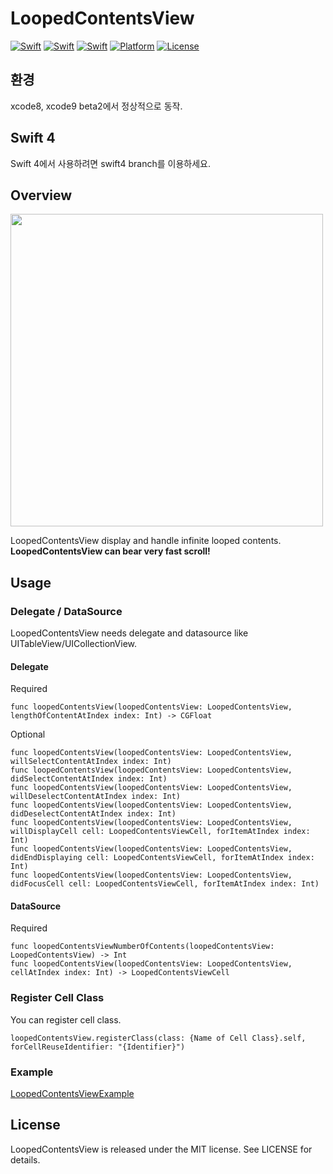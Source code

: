 # LoopedContentsView
[![Swift](https://img.shields.io/badge/swift-3.0-green.svg?style=flat)](#)
[![Swift](https://img.shields.io/badge/swift-3.2-green.svg?style=flat)](#)
[![Swift](https://img.shields.io/badge/swift-4.0-green.svg?style=flat)](#)
[![Platform](https://img.shields.io/badge/platform-ios-lightgrey.svg?style=flat)](#)
[![License](https://img.shields.io/badge/license-MIT-blue.svg?style=flat)](https://opensource.org/licenses/MIT)

## 환경
xcode8, xcode9 beta2에서 정상적으로 동작.

## Swift 4
Swift 4에서 사용하려면 swift4 branch를 이용하세요.

## Overview

<img src="https://github.com/naru-jpn/LoopedContentsView/blob/master/LoopedContentsView.gif?raw=true" width="500" />

LoopedContentsView display and handle infinite looped contents. __LoopedContentsView can bear very fast scroll!__

## Usage

### Delegate / DataSource

LoopedContentsView needs delegate and datasource like UITableView/UICollectionView.

#### Delegate

Required
```
func loopedContentsView(loopedContentsView: LoopedContentsView, lengthOfContentAtIndex index: Int) -> CGFloat
```

Optional
```
func loopedContentsView(loopedContentsView: LoopedContentsView, willSelectContentAtIndex index: Int)
func loopedContentsView(loopedContentsView: LoopedContentsView, didSelectContentAtIndex index: Int)
func loopedContentsView(loopedContentsView: LoopedContentsView, willDeselectContentAtIndex index: Int)
func loopedContentsView(loopedContentsView: LoopedContentsView, didDeselectContentAtIndex index: Int)
func loopedContentsView(loopedContentsView: LoopedContentsView, willDisplayCell cell: LoopedContentsViewCell, forItemAtIndex index: Int)
func loopedContentsView(loopedContentsView: LoopedContentsView, didEndDisplaying cell: LoopedContentsViewCell, forItemAtIndex index: Int)
func loopedContentsView(loopedContentsView: LoopedContentsView, didFocusCell cell: LoopedContentsViewCell, forItemAtIndex index: Int)
```

#### DataSource

Required
```
func loopedContentsViewNumberOfContents(loopedContentsView: LoopedContentsView) -> Int
func loopedContentsView(loopedContentsView: LoopedContentsView, cellAtIndex index: Int) -> LoopedContentsViewCell
```

### Register Cell Class

You can register cell class.

```
loopedContentsView.registerClass(class: {Name of Cell Class}.self, forCellReuseIdentifier: "{Identifier}")
```

### Example

[LoopedContentsViewExample](https://github.com/ximhear/LoopedContentsView/tree/master/LoopedContentsViewExample)

## License

LoopedContentsView is released under the MIT license. See LICENSE for details.
